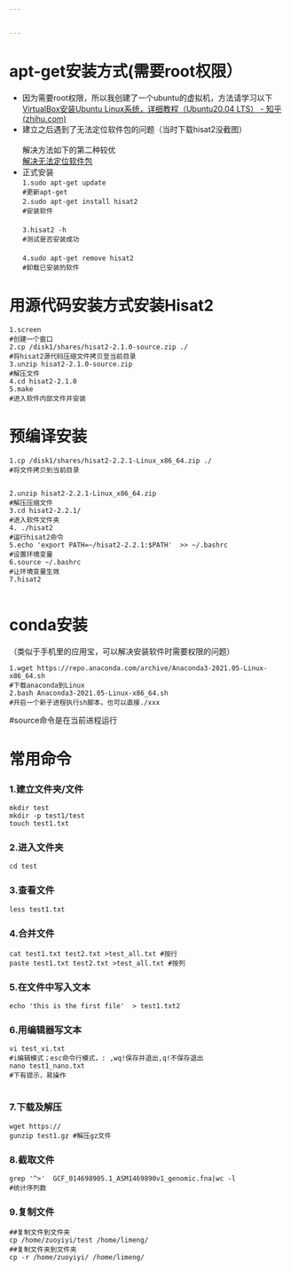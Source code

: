 ```yaml
---


---
```


<h1 id="apt-get安装方式需要root权限）">apt-get安装方式(需要root权限）</h1>
<ul>
<li>因为需要root权限，所以我创建了一个ubuntu的虚拟机，方法请学习以下<br>
<a href="https://zhuanlan.zhihu.com/p/317188273">VirtualBox安装Ubuntu Linux系统，详细教程（Ubuntu20.04 LTS） - 知乎 (zhihu.com)</a></li>
<li>建立之后遇到了无法定位软件包的问题（当时下载hisat2没截图）<br>
<img src="https://raw.githubusercontent.com/ZYyli/bioinfosoftware/master/2022/09/20/E0P8LrNM1FJVWDkU.png" alt=""><br>
解决方法如下的第二种较优<br>
<a href="https://www.jianshu.com/p/7916c6787b4f">解决无法定位软件包</a></li>
<li>正式安装<br>
<code>1.sudo apt-get update</code><br>
<code>#更新apt-get</code><br>
<code>2.sudo apt-get install hisat2</code><br>
<code>#安装软件</code><br>
<img src="https://raw.githubusercontent.com/ZYyli/bioinfosoftware/master/2022/09/20/67J7oc9Xu4EboR8M.jpeg" alt=""><br>
<code>3.hisat2 -h</code><br>
<code>#测试是否安装成功</code><br>
<img src="https://raw.githubusercontent.com/ZYyli/bioinfosoftware/master/2022/09/20/gMmk53vb5B01Ej5C.jpeg" alt=""><br>
<code>4.sudo apt-get remove hisat2</code><br>
<code>#卸载已安装的软件</code></li>
</ul>
<h1 id="用源代码安装方式安装hisat2">用源代码安装方式安装Hisat2</h1>
<p><code>1.screen</code><br>
<code>#创建一个窗口</code><br>
<code>2.cp /disk1/shares/hisat2-2.1.0-source.zip ./</code><br>
<code>#将hisat2源代码压缩文件拷贝至当前目录</code><br>
<img src="https://raw.githubusercontent.com/ZYyli/bioinfosoftware/master/2022/09/20/UttAfazYfMDnWOY7.jpeg" alt=""><br>
<code>3.unzip hisat2-2.1.0-source.zip</code><br>
<code>#解压文件</code><br>
<code>4.cd hisat2-2.1.0</code><br>
<code>5.make</code><br>
<code>#进入软件内部文件并安装</code><br>
<img src="https://raw.githubusercontent.com/ZYyli/bioinfosoftware/master/2022/09/20/DMsTW5vU4VqlawSk.png" alt=""></p>
<h1 id="预编译安装">预编译安装</h1>
<pre><code>1.cp /disk1/shares/hisat2-2.2.1-Linux_x86_64.zip ./
#将文件拷贝到当前目录
</code></pre>
<p><img src="https://raw.githubusercontent.com/ZYyli/bioinfosoftware/master/2022/10/04/HA0vIBmUOGatFhHE.jpeg" alt=""></p>
<pre><code>2.unzip hisat2-2.2.1-Linux_x86_64.zip
#解压压缩文件
3.cd hisat2-2.2.1/
#进入软件文件夹
4. ./hisat2
#运行hisat2命令
5.echo 'export PATH=~/hisat2-2.2.1:$PATH'  &gt;&gt; ~/.bashrc
#设置环境变量
6.source ~/.bashrc
#让环境变量生效
7.hisat2
</code></pre>
<p><img src="https://raw.githubusercontent.com/ZYyli/bioinfosoftware/master/2022/10/04/sAc0KuYoIV1hcvgp.png" alt=""></p>
<h1 id="conda安装">conda安装</h1>
<p>（类似于手机里的应用宝，可以解决安装软件时需要权限的问题）</p>
<pre><code>1.wget https://repo.anaconda.com/archive/Anaconda3-2021.05-Linux-x86_64.sh
#下载anaconda到Linux
2.bash Anaconda3-2021.05-Linux-x86_64.sh
#开启一个新子进程执行sh脚本，也可以直接./xxx
</code></pre>
<p>#source命令是在当前进程运行</p>
<h1 id="常用命令">常用命令</h1>
<h3 id="建立文件夹文件">1.建立文件夹/文件</h3>
<pre><code>mkdir test
mkdir -p test1/test
touch test1.txt
</code></pre>
<h3 id="进入文件夹">2.进入文件夹</h3>
<pre><code>cd test
</code></pre>
<h3 id="查看文件">3.查看文件</h3>
<pre><code>less test1.txt
</code></pre>
<h3 id="合并文件">4.合并文件</h3>
<pre><code>cat test1.txt test2.txt &gt;test_all.txt #按行
paste test1.txt test2.txt &gt;test_all.txt #按列
</code></pre>
<h3 id="在文件中写入文本">5.在文件中写入文本</h3>
<pre><code>echo 'this is the first file'  &gt; test1.txt2
</code></pre>
<h3 id="用编辑器写文本">6.用编辑器写文本</h3>
<pre><code>vi test_vi.txt
#i编辑模式；esc命令行模式，: ,wq!保存并退出,q!不保存退出
nano test1_nano.txt
#下有提示，易操作
</code></pre>
<p><img src="https://raw.githubusercontent.com/ZYyli/bioinfosoftware/master/2022/10/04/btUOiq850Zz2KaEG.png" alt=""></p>
<h3 id="下载及解压">7.下载及解压</h3>
<pre><code>wget https://
gunzip test1.gz #解压gz文件
</code></pre>
<h3 id="截取文件">8.截取文件</h3>
<pre><code>grep '^&gt;'  GCF_014698905.1_ASM1469890v1_genomic.fna|wc -l
#统计序列数
</code></pre>
 
 ### 9.复制文件
 ```
 ##复制文件到文件夹
cp /home/zuoyiyi/test /home/limeng/
##复制文件夹到文件夹
cp -r /home/zuoyiyi/ /home/limeng/
```
<!--stackedit_data:
eyJoaXN0b3J5IjpbMzI1NjQ0MDM3LC0zMTcyMzk3MzcsMTcxMj
UyODc4MV19
-->